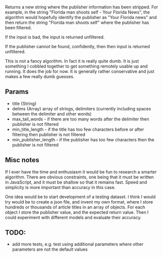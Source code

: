 Returns a new string where the publisher information has been stripped. For example, in the string "Florida man shoots self - Your Florida News", the algorithm would hopefully identify the publisher as "Your Florida news" and then return the string "Florida man shoots self" where the publisher has been filtered.

If the input is bad, the input is returned unfiltered.

If the publisher cannot be found, confidently, then then input is returned unfiltered.

This is not a fancy algorithm. In fact it is really quite dumb. It is just something I cobbled together to get something remotely usable up and running. It does the job for now. It is generally rather conservative and just makes a few really dumb guesses.

## Params
* title {String}
* delims {Array} array of strings, delimiters (currently including spaces between the delimiter and other words)
* max_tail_words - if there are too many words after the delimiter then publisher is not filtered
* min_title_length - if the title has too few characters before or after filtering then publisher is not filtered
* min_publisher_length - if the publisher has too few characters then the publisher is not filtered

## Misc notes

If I ever have the time and enthusiasm it would be fun to research a smarter algorithm. There are obvious constraints, one being that it must be written in JavaScript, and it must be shallow so that it remains fast. Speed and simplicity is more important than accuracy in this case.

One idea would be to start development of a testing dataset. I think I would try would be to create a json file, and invent my own format, where I store hundreds or thousands of article titles in an array of objects. For each object I store the publisher value, and the expected return value. Then I could experiment with different models and evaluate their accuracy.

## TODO:
* add more tests, e.g. test using additional parameters where other parameters are not the default values
